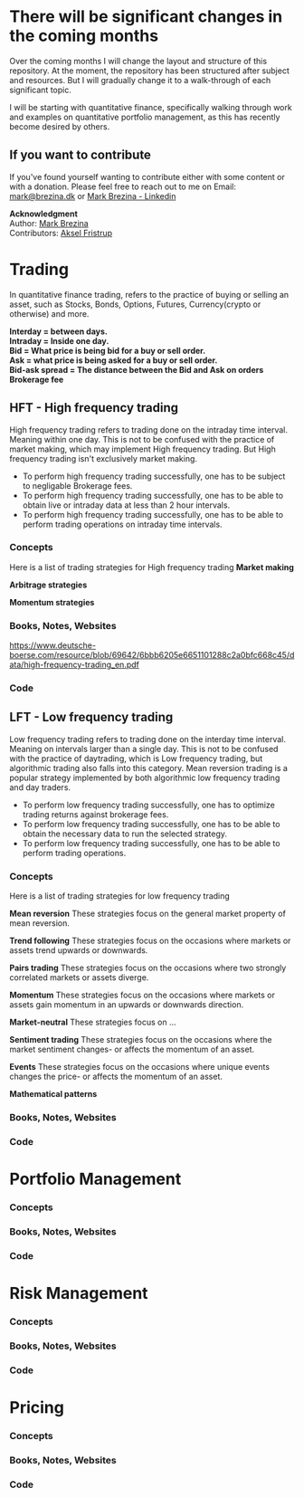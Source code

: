 # There will be significant changes in the coming months

Over the coming months I will change the layout and structure of this repository.
At the moment, the repository has been structured after subject and resources.
But I will gradually change it to a walk-through of each significant topic.

I will be starting with quantitative finance, specifically walking through work
and examples on quantitative portfolio management, as this has recently become 
desired by others.

## If you want to contribute

If you've found yourself wanting to contribute either with some content or with
a donation. Please feel free to reach out to me on Email: mark@brezina.dk or [Mark Brezina - Linkedin](https://www.linkedin.com/in/markdbrezina/)


**Acknowledgment**\
Author: [Mark Brezina](https://github.com/CopenhagenToLondon)\
Contributors: [Aksel Fristrup](https://github.com/afristrup)




# Trading

In quantitative finance trading, refers to the practice of buying or selling an asset, such as Stocks, Bonds, Options, Futures, Currency(crypto or otherwise) and more.

**Interday = between days.**\
**Intraday = Inside one day.**\
**Bid = What price is being bid for a buy or sell order.**\
**Ask = what price is being asked for a buy or sell order.**\
**Bid-ask spread = The distance between the Bid and Ask on orders**
**Brokerage fee**


## HFT - High frequency trading

High frequency trading refers to trading done on the intraday time interval. Meaning within one day.
This is not to be confused with the practice of market making, which may implement High frequency trading.
But High frequency trading isn't exclusively market making.


* To perform high frequency trading successfully, one has to be subject to negligable Brokerage fees.
* To perform high frequency trading successfully, one has to be able to obtain live or intraday data at less than 2 hour intervals.
* To perform high frequency trading successfully, one has to be able to perform trading operations on intraday time intervals.

### Concepts


Here is a list of trading strategies for High frequency trading
**Market making**

**Arbitrage strategies**

**Momentum strategies**


### Books, Notes, Websites
https://www.deutsche-boerse.com/resource/blob/69642/6bbb6205e6651101288c2a0bfc668c45/data/high-frequency-trading_en.pdf

### Code



## LFT - Low frequency trading

Low frequency trading refers to trading done on the interday time interval. Meaning on intervals larger than a single day.
This is not to be confused with the practice of daytrading, which is Low frequency trading, but algorithmic trading also falls into this category. Mean reversion trading is a popular strategy implemented by both algorithmic low frequency trading and day traders.

* To perform low frequency trading successfully, one has to optimize trading returns against brokerage fees.
* To perform low frequency trading successfully, one has to be able to obtain the necessary data to run the selected strategy.
* To perform low frequency trading successfully, one has to be able to perform trading operations.

### Concepts

Here is a list of trading strategies for low frequency trading


**Mean reversion**
These strategies focus on the general market property of mean reversion.


**Trend following**
These strategies focus on the occasions where markets or assets trend upwards or downwards.


**Pairs trading**
These strategies focus on the occasions where two strongly correlated markets or assets diverge.

**Momentum**
These strategies focus on the occasions where markets or assets gain momentum in an upwards or downwards direction.

**Market-neutral**
These strategies focus on ...

**Sentiment trading**
These strategies focus on the occasions where the market sentiment changes- or affects the momentum of an asset.

**Events**
These strategies focus on the occasions where unique events changes the price- or affects the momentum of an asset.

**Mathematical patterns**


### Books, Notes, Websites

### Code





# Portfolio Management

### Concepts

### Books, Notes, Websites

### Code

# Risk Management

### Concepts

### Books, Notes, Websites

### Code

# Pricing

### Concepts

### Books, Notes, Websites

### Code
